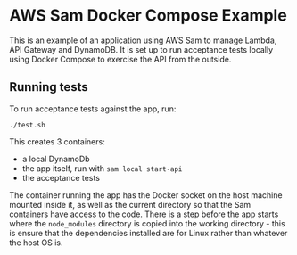 # AWS Sam Docker Compose Example

This is an example of an application using AWS Sam to manage Lambda, API Gateway and DynamoDB. It is set up to run acceptance tests locally using Docker Compose to exercise the API from the outside.

## Running tests

To run acceptance tests against the app, run:

```shell
./test.sh
```

This creates 3 containers:

 - a local DynamoDb
 - the app itself, run with `sam local start-api`
 - the acceptance tests

The container running the app has the Docker socket on the host machine mounted inside it, as well as the current directory so that the Sam containers have access to the code. There is a step before the app starts where the `node_modules` directory is copied into the working directory - this is ensure that the dependencies installed are for Linux rather than whatever the host OS is.
